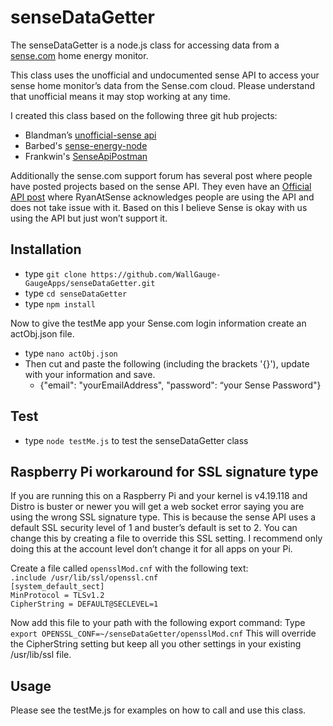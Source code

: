 # senseDataGetter

The senseDataGetter is a node.js class for accessing data from a [sense.com](https://sense.com) home energy monitor. 

This class uses the unofficial and undocumented sense API to access your sense home monitor’s data from the Sense.com cloud.  Please understand that unofficial means it may stop working at any time.  

I created this class based on the following three git hub projects:

* Blandman’s [unofficial-sense api](https://github.com/blandman/unofficial-sense)
* Barbed's [sense-energy-node](https://github.com/brbeaird/sense-energy-node)
* Frankwin's [SenseApiPostman](https://github.com/Frankwin/SenseApiPostman)  

Additionally the sense.com support forum has several post where people have posted projects based on the sense API.  They even have an [Official API post](https://community.sense.com/t/official-api/2848) where RyanAtSense acknowledges people are using the API and does not take issue with it.  Based on this I believe Sense is okay with us using the API but just won’t support it.

## Installation

* type `git clone https://github.com/WallGauge-GaugeApps/senseDataGetter.git`
* type `cd senseDataGetter`
* type `npm install`

Now to give the testMe app your Sense.com login information create an actObj.json file. 

* type `nano actObj.json`
* Then cut and paste the following (including the brackets '{}'), update with your information and save.
  * {"email": "yourEmailAddress", "password": “your Sense Password"}

## Test

* type `node testMe.js` to test the senseDataGetter class

## Raspberry Pi workaround for SSL signature type

If you are running this on a Raspberry Pi and your kernel is v4.19.118 and Distro is buster or newer you will get a web socket error saying you are using the wrong SSL signature type.  This is because the sense API uses a default SSL security level of 1 and buster’s default is set to 2.  You can change this by creating a file to override this SSL setting.  I recommend only doing this at the account level don’t change it for all apps on your Pi.  

Create a file called `opensslMod.cnf` with the following text: <br>
`.include /usr/lib/ssl/openssl.cnf` <br>
`[system_default_sect]` <br>
`MinProtocol = TLSv1.2` <br>
`CipherString = DEFAULT@SECLEVEL=1` <br>

Now add this file to your path with the following export command:
Type `export OPENSSL_CONF=~/senseDataGetter/opensslMod.cnf`
This will override the CipherString setting but keep all you other settings in your existing /usr/lib/ssl file.

## Usage

Please see the testMe.js for examples on how to call and use this class.
